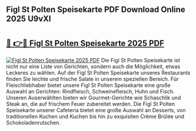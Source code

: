 ## Figl St Polten Speisekarte PDF Download Online 2025 U9vXI

# <h2><a href="http://gcdcvk.nevu.top/?p=Figl+St+Polten+Speisekarte">🔗 👉🔴 Figl St Polten Speisekarte 2025 PDF</a></h2>

[![Figl St Polten Speisekarte 2025 PDF](https://i.imgur.com/dBaPXMq.png)](http://gcdcvk.nevu.top/?p=Figl+St+Polten+Speisekarte)
Die Figl St Polten Speisekarte ist nicht nur eine Liste von Gerichten, sondern auch die Möglichkeit, etwas Leckeres zu wählen. Auf der Figl St Polten Speisekarte unseres Restaurants finden Sie leichte und frische Salate in unserem speziellen Bereich. Für Fleischliebhaber bietet unsere Figl St Polten Speisekarte eine große Auswahl an Gerichten: Rindfleisch, Schweinefleisch, Huhn und Fisch. Unseren Auserwählten bieten wir Gourmet-Gerichte wie Schaschlik und Steak an, die auf frischem Feuer zubereitet werden. Die Figl St Polten Speisekarte unserer Cafeteria bietet eine große Auswahl an Desserts, von traditionellen Kuchen und Kuchen bis hin zu exquisiten Crème Brûlée und Schokoladenrutschen.
